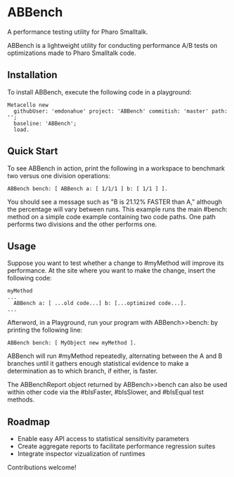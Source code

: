 # ABBench
A performance testing utility for Pharo Smalltalk.

ABBench is a lightweight utility for conducting performance A/B tests on optimizations made to Pharo Smalltalk code.

## Installation

To install ABBench, execute the following code in a playground:

```
Metacello new
  githubUser: 'emdonahue' project: 'ABBench' commitish: 'master' path: ''; 
  baseline: 'ABBench';
  load.
```

## Quick Start

To see ABBench in action, print the following in a workspace to benchmark two versus one division operations:

```
ABBench bench: [ ABBench a: [ 1/1/1 ] b: [ 1/1 ] ].
```

You should see a message such as  "B is 21.12% FASTER than A," although the percentage will vary between runs. This example runs the main #bench: method on a simple code example containing two code paths. One path performs two divisions and the other performs one.

## Usage

Suppose you want to test whether a change to #myMethod will improve its performance. At the site where you want to make the change, insert the following code:

```
myMethod
...
  ABBench a: [ ...old code...] b: [...optimized code...].
...
```
Afterword, in a Playground, run your program with ABBench>>bench: by printing the following line:

```
ABBench bench: [ MyObject new myMethod ].
```
ABBench will run #myMethod repeatedly, alternating between the A and B branches until it gathers enough statistical evidence to make a determination as to which branch, if either, is faster.

The ABBenchReport object returned by ABBench>>bench can also be used within other code via the #bIsFaster, #bIsSlower, and #bIsEqual test methods.

## Roadmap
- Enable easy API access to statistical sensitivity parameters
- Create aggregate reports to facilitate performance regression suites
- Integrate inspector vizualization of runtimes

Contributions welcome!
